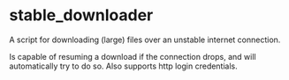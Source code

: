 # stable_downloader
A script for downloading (large) files over an unstable internet connection.

Is capable of resuming a download if the connection drops, and will automatically try to do so. Also supports http login credentials.
